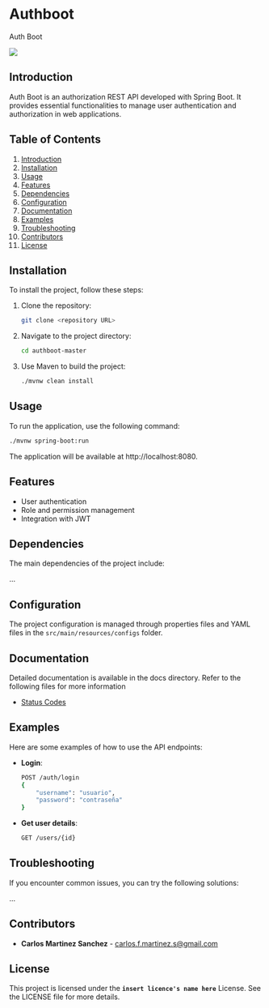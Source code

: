 # Authboot

Auth Boot

![](http://jwt.io/img/badge-compatible.svg)

## Introduction

Auth Boot is an authorization REST API developed with Spring Boot. It provides essential functionalities to manage user authentication and authorization in web applications.

## Table of Contents

1. [Introduction](#introduction)
2. [Installation](#installation)
3. [Usage](#usage)
4. [Features](#features)
5. [Dependencies](#dependencies)
6. [Configuration](#configuration)
7. [Documentation](#documentation)
8. [Examples](#examples)
9. [Troubleshooting](#troubleshooting)
10. [Contributors](#contributors)
11. [License](#license)

## Installation

To install the project, follow these steps:

1. Clone the repository:
    ```sh
    git clone <repository URL>
    ```
2. Navigate to the project directory:
    ```sh
    cd authboot-master
    ```
3. Use Maven to build the project:
    ```sh
    ./mvnw clean install
    ```

## Usage

To run the application, use the following command:
```sh
./mvnw spring-boot:run
```
The application will be available at http://localhost:8080.

## Features

- User authentication
- Role and permission management
- Integration with JWT

## Dependencies

The main dependencies of the project include:

...

## Configuration
The project configuration is managed through properties files and YAML files in the `src/main/resources/configs` folder.

## Documentation
Detailed documentation is available in the docs directory. Refer to the following files for more information

- [Status Codes](api/docs/status_code.md)

## Examples

Here are some examples of how to use the API endpoints:

- **Login**:
    ```sh
    POST /auth/login
    {
        "username": "usuario",
        "password": "contraseña"
    }
    ```
- **Get user details**:
    ```sh
    GET /users/{id}
    ```

## Troubleshooting

If you encounter common issues, you can try the following solutions:

...

## Contributors

- **Carlos Martinez Sanchez** - [carlos.f.martinez.s@gmail.com](mailto:carlos.f.martinez.s@gmail.com)

## License

This project is licensed under the **`insert licence's name here`** License. See the LICENSE file for more details.
